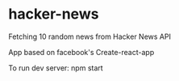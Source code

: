 # hacker-news
Fetching 10 random news from Hacker News API

App based on facebook's Create-react-app

To run dev server:
npm start
